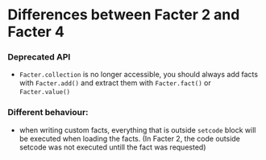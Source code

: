# Differences between Facter 2 and Facter 4

### Deprecated API

- `Facter.collection` is no longer accessible, you should always add facts with `Facter.add()` and extract them with `Facter.fact()` or `Facter.value()`


### Different behaviour:
- when writing custom facts, everything that is outside `setcode` block will be executed when loading the facts. 
(In Facter 2, the code outside setcode was not executed untill the fact was requested)